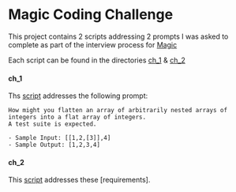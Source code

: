 # Magic Coding Challenge

This project contains 2 scripts addressing 2 prompts I was asked to complete as part of the 
interview process for [Magic](https://magic.link/)

Each script can be found in the directories [ch_1](ch_1) & [ch_2](ch_2)

#### ch_1
Ths [script](ch_1/flat.py) addresses the following prompt: 
```text
How might you flatten an array of arbitrarily nested arrays of integers into a flat array of integers. 
A test suite is expected.

- Sample Input: [[1,2,[3]],4]
- Sample Output: [1,2,3,4]
```

#### ch_2

This [script](ch_2/weather.py) addresses these [requirements].
